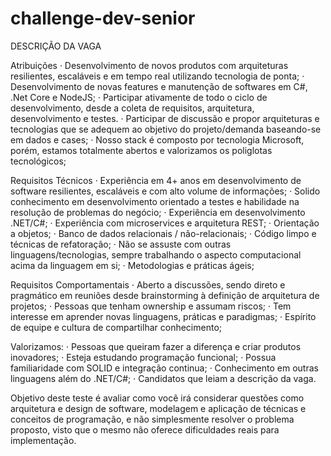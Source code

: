 # challenge-dev-senior

 DESCRIÇÃO DA VAGA

Atribuições
· Desenvolvimento de novos produtos com arquiteturas resilientes, escaláveis e em tempo real utilizando tecnologia de ponta;
· Desenvolvimento de novas features e manutenção de softwares em C#, .Net Core e NodeJS;
· Participar ativamente de todo o ciclo de desenvolvimento, desde a coleta de requisitos, arquitetura, desenvolvimento e testes.
· Participar de discussão e propor arquiteturas e tecnologias que se adequem ao objetivo do projeto/demanda baseando-se em dados e cases;
· Nosso stack é composto por tecnologia Microsoft, porém, estamos totalmente abertos e valorizamos os poliglotas tecnológicos;

Requisitos Técnicos
· Experiência em 4+ anos em desenvolvimento de software resilientes, escaláveis e com alto volume de informações;
· Solido conhecimento em desenvolvimento orientado a testes e habilidade na resolução de problemas do negócio;
· Experiência em desenvolvimento .NET/C#;
· Experiência com microservices e arquitetura REST;
· Orientação a objetos;
· Banco de dados relacionais / não-relacionais;
· Código limpo e técnicas de refatoração;
· Não se assuste com outras linguagens/tecnologias, sempre trabalhando o aspecto computacional acima da linguagem em si;
· Metodologias e práticas ágeis;

 Requisitos Comportamentais
· Aberto a discussões, sendo direto e pragmático em reuniões desde brainstorming à definição de arquitetura de projetos;
· Pessoas que tenham ownership e assumam riscos;
· Tem interesse em aprender novas linguagens, práticas e paradigmas;
· Espírito de equipe e cultura de compartilhar conhecimento;

 Valorizamos:
· Pessoas que queiram fazer a diferença e criar produtos inovadores;
· Esteja estudando programação funcional;
· Possua familiaridade com SOLID e integração continua;
· Conhecimento em outras linguagens além do .NET/C#;
· Candidatos que leiam a descrição da vaga.

Objetivo deste teste é avaliar como você irá considerar questões como arquitetura e design de software, modelagem e aplicação de técnicas e conceitos de programação, e não simplesmente resolver o problema proposto, visto que o mesmo não oferece dificuldades reais para implementação.
